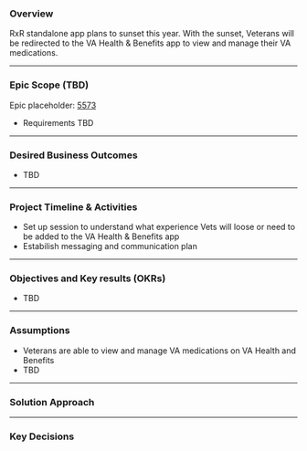 
### Overview

RxR standalone app plans to sunset this year.  With the sunset, Veterans will be redirected to the VA Health & Benefits app to view and manage their VA medications.  



---
### Epic Scope (TBD)
Epic placeholder: [5573](https://github.com/department-of-veterans-affairs/va-mobile-app/issues/5573)

* Requirements TBD
---
### Desired Business Outcomes

* TBD

---
### Project Timeline & Activities

* Set up session to understand what experience Vets will loose or need to be added to the VA Health & Benefits app
* Estabilish messaging and communication plan

---
### Objectives and Key results (OKRs)

* TBD


---
### Assumptions

* Veterans are able to view and manage VA medications on VA Health and Benefits
* TBD

---
### Solution Approach


---
### Key Decisions
